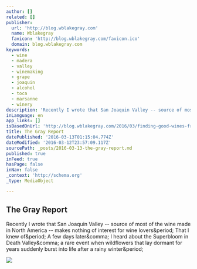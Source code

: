 ```yaml
---
author: []
related: []
publisher:
  url: 'http://blog.wblakegray.com'
  name: Wblakegray
  favicon: 'http://blog.wblakegray.com/favicon.ico'
  domain: blog.wblakegray.com
keywords:
  - wine
  - madera
  - valley
  - winemaking
  - grape
  - joaquin
  - alcohol
  - toca
  - marsanne
  - winery
description: 'Recently I wrote that San Joaquin Valley -- source of most of the wine made in North America -- makes nothing of interest for wine lovers. That I knew of. A few days later, I heard about the Superbloom in Death Valley, a rare event when wildflowers that lay dormant for years suddenly burst into life after a rainy winter.'
inLanguage: en
app_links: []
isBasedOnUrl: 'http://blog.wblakegray.com/2016/03/finding-good-wines-from-californias.html'
title: The Gray Report
datePublished: '2016-03-13T01:15:04.774Z'
dateModified: '2016-03-12T23:57:09.117Z'
sourcePath: _posts/2016-03-13-the-gray-report.md
published: true
inFeed: true
hasPage: false
inNav: false
_context: 'http://schema.org'
_type: MediaObject

---
```

<article style=""><h1>The Gray Report</h1><p>Recently I wrote that San Joaquin Valley -- source of most of the wine made in North America -- makes nothing of interest for wine lovers&amp;period; That I knew of&amp;period; A few days later&amp;comma; I heard about the Superbloom in Death Valley&amp;comma; a rare event when wildflowers that lay dormant for years suddenly burst into life after a rainy winter&amp;period;</p><img src="https://2.bp.blogspot.com/-A0blfwbSIjQ/Vt-Knrbuu-I/AAAAAAAAGDA/QoN_-yb5Xfc/w1200-h630-p-nu/DSC03268.JPG" /></article>